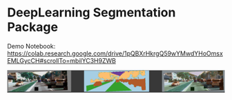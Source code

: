 # DeepLearning Segmentation Package 

Demo Notebook: https://colab.research.google.com/drive/1pQBXrHkrgQ59wYMwdYHoOmsxEMLGycCH#scrollTo=mbilYC3H9ZWB


![alt text](Segmentation.png)